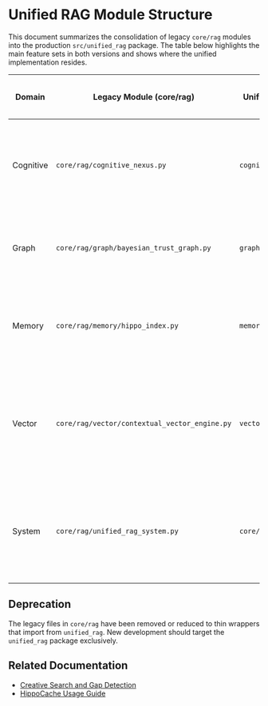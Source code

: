 # Unified RAG Module Structure

This document summarizes the consolidation of legacy `core/rag` modules into the production `src/unified_rag` package.  The table below highlights the main feature sets in both versions and shows where the unified implementation resides.

| Domain | Legacy Module (core/rag) | Unified Module (src/unified_rag) | Key Features from Legacy | Key Features from Unified | Merged Approach |
|-------|--------------------------|----------------------------------|--------------------------|---------------------------|----------------|
| Cognitive | `core/rag/cognitive_nexus.py` | `cognitive/cognitive_nexus.py` | Bayesian belief networks, advanced analysis enums | Integration layer with existing reasoning engines | Unified module now includes legacy enums and dataclasses with the integration interface |
| Graph | `core/rag/graph/bayesian_trust_graph.py` | `graph/bayesian_knowledge_graph.py` | Trust propagation, relationship types, graph node helpers | Persistent knowledge graph with probabilistic inference | Unified module incorporates trust enums, relationship helpers, and aliases |
| Memory | `core/rag/memory/hippo_index.py` | `memory/hippo_memory_system.py` | Episodic documents, hippocampal nodes, confidence types | Consolidation workflows and forgetting curves | Unified memory system exports legacy structures and helper creators |
| Vector | `core/rag/vector/contextual_vector_engine.py` | `vector/dual_context_vector.py` | Chunking strategies, similarity metrics, context tag creators | Hierarchical search with dual context embeddings | Unified vector module exposes legacy strategies and helper functions with compatibility alias |
| System | `core/rag/unified_rag_system.py` | `core/unified_rag_system.py` | Query modes and context tags | Comprehensive orchestration of all RAG components | Unified system retains modern orchestration; legacy enumerations preserved where applicable |

## Deprecation

The legacy files in `core/rag` have been removed or reduced to thin wrappers that import from `unified_rag`.  New development should target the `unified_rag` package exclusively.


## Related Documentation

- [Creative Search and Gap Detection](rag/creative_search_and_gap_detection.md)
- [HippoCache Usage Guide](rag/hippo_cache.md)
